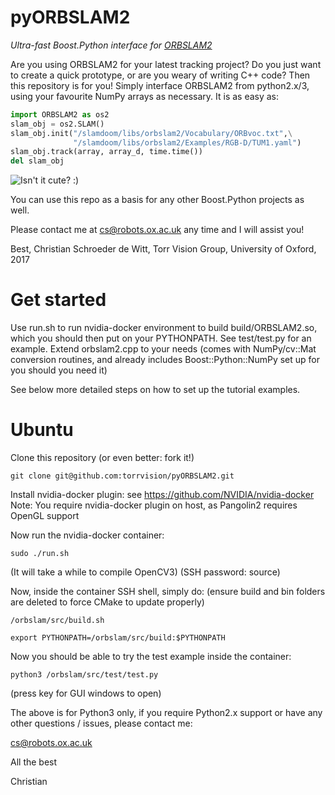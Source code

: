 # pyORBSLAM2
*Ultra-fast Boost.Python interface for [ORBSLAM2](https://github.com/raulmur/ORB_SLAM2)*

Are you using ORBSLAM2 for your latest tracking project? Do you just want to create a quick prototype, or are you weary of writing C++ code? Then this repository is for you! Simply interface ORBSLAM2 from python2.x/3, using your favourite NumPy arrays as necessary. It is as easy as:

```python
import ORBSLAM2 as os2
slam_obj = os2.SLAM()
slam_obj.init("/slamdoom/libs/orbslam2/Vocabulary/ORBvoc.txt",\
              "/slamdoom/libs/orbslam2/Examples/RGB-D/TUM1.yaml")
slam_obj.track(array, array_d, time.time())
del slam_obj
```


![Isn't it cute? :) ](https://cdn.pixabay.com/photo/2014/04/02/14/05/snake-306109_640.png)

You can use this repo as a basis for any other Boost.Python projects as well.

Please contact me at cs@robots.ox.ac.uk any time and I will assist you!

Best, Christian Schroeder de Witt, Torr Vision Group, University of Oxford, 2017

# Get started

Use run.sh to run nvidia-docker environment to build build/ORBSLAM2.so, which you should then put on your PYTHONPATH.
See test/test.py for an example. Extend orbslam2.cpp to your needs (comes with NumPy/cv::Mat conversion routines, and already includes Boost::Python::NumPy set up for you should you need it)

See below more detailed steps on how to set up the tutorial examples.

# Ubuntu 

Clone this repository (or even better: fork it!)

`git clone git@github.com:torrvision/pyORBSLAM2.git`

Install nvidia-docker plugin: see https://github.com/NVIDIA/nvidia-docker
Note: You require nvidia-docker plugin on host, as Pangolin2 requires OpenGL support

Now run the nvidia-docker container:

`sudo ./run.sh`

(It will take a while to compile OpenCV3)
(SSH password: source)

Now, inside the container SSH shell, simply do:
(ensure build and bin folders are deleted to force CMake to update properly)

`/orbslam/src/build.sh`

`export PYTHONPATH=/orbslam/src/build:$PYTHONPATH`

Now you should be able to try the test example inside the container:

`python3 /orbslam/src/test/test.py`

(press key for GUI windows to open)

The above is for Python3 only, if you require Python2.x support or have any other questions / issues, please contact me:

[cs@robots.ox.ac.uk](mailto:cs@robots.ox.ac.uk)

All the best

Christian
